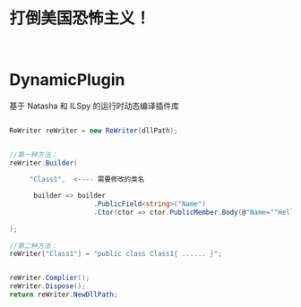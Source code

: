 
# 打倒美国恐怖主义！

<br/>



# DynamicPlugin
基于 Natasha 和 ILSpy 的运行时动态编译插件库


```C#

ReWriter reWriter = new ReWriter(dllPath);


//第一种方法：
reWriter.Builder(

     "Class1",  <---- 需要修改的类名
     
      builder => builder
                     .PublicField<string>("Name")
                     .Ctor(ctor => ctor.PublicMember.Body(@"Name=""HelloWorld!"";"))
                     
);
            
//第二种方法：
reWriter["Class1"] = "public class Class1{ ...... }";


reWriter.Complier();
reWriter.Dispose();
return reWriter.NewDllPath;

```
